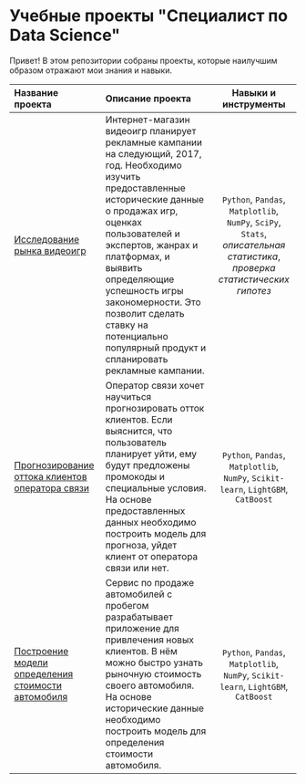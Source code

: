 # Учебные проекты "Специалист по Data Science"
Привет! В этом репозитории собраны проекты, которые наилучшим образом отражают мои знания и навыки. 

| Название проекта | Описание проекта | Навыки и инструменты |
| :-------------------- | :--------------------- |:---------------------------:|
| [Исследование рынка видеоигр](https://github.com/PolinaMatiushina/Data_science_projects/tree/main/Project_3) | Интернет-магазин видеоигр планирует рекламные кампании на следующий, 2017, год. Необходимо изучить предоставленные исторические данные о продажах игр, оценках пользователей и экспертов, жанрах и платформах, и выявить определяющие успешность игры закономерности. Это позволит сделать ставку на потенциально популярный продукт и спланировать рекламные кампании. | `Python`, `Pandas`, `Matplotlib`, `NumPy`, `SciPy`, `Stats`, *описательная статистика*, *проверка статистических гипотез* |
| [Прогнозирование оттока клиентов оператора связи](https://github.com/PolinaMatiushina/Data_science_projects/tree/main/Project_2) | Оператор связи хочет научиться прогнозировать отток клиентов. Если выяснится, что пользователь планирует уйти, ему будут предложены промокоды и специальные условия. На основе предоставленных данных необходимо построить модель для прогноза, уйдет клиент от оператора связи или нет. | `Python`, `Pandas`, `Matplotlib`, `NumPy`, `Scikit-learn`, `LightGBM`, `CatBoost` |
| [Построение модели определения стоимости автомобиля](https://github.com/PolinaMatiushina/Data_science_projects/tree/main/Project_1) | Сервис по продаже автомобилей с пробегом  разрабатывает приложение для привлечения новых клиентов. В нём можно быстро узнать рыночную стоимость своего автомобиля. На основе исторические данные необходимо построить модель для определения стоимости автомобиля. | `Python`, `Pandas`, `Matplotlib`, `NumPy`, `Scikit-learn`, `LightGBM`, `CatBoost` |
